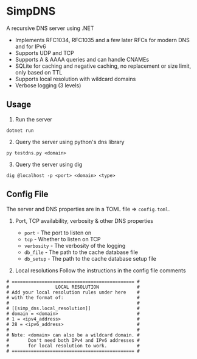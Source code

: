 # SimpDNS

A recursive DNS server using .NET

- Implements RFC1034, RFC1035 and a few later RFCs for modern DNS and for IPv6
- Supports UDP and TCP
- Supports A & AAAA queries and can handle CNAMEs
- SQLite for caching and negative caching, no replacement or size limit, only based on TTL
- Supports local resolution with wildcard domains
- Verbose logging (3 levels)


## Usage

1. Run the server
```
dotnet run
```

2. Query the server using python's dns library
```
py testdns.py <domain>
```

3. Query the server using dig
```
dig @localhost -p <port> <domain> <type>
```

## Config File

The server and DNS properties are in a TOML file => `config.toml`.

1. Port, TCP availability, verbosity & other DNS properties
    - `port` - The port to listen on
    - `tcp` - Whether to listen on TCP
    - `verbosity` - The verbosity of the logging
    - `db_file` - The path to the cache database file
    - `db_setup` - The path to the cache database setup file    

2. Local resolutions
Follow the instructions in the config file comments

```
# ============================================= #
#                 LOCAL RESOLUTION              #
# Add your local resolution rules under here    #
# with the format of:                           #
#                                               #
# [[simp_dns.local_resolution]]                 #
# domain = <domain>                             #
# 1 = <ipv4_address>                            #
# 28 = <ipv6_address>                           #
#                                               #
# Note: <domain> can also be a wildcard domain. #
#       Don't need both IPv4 and IPv6 addresses #
#       for local resolution to work.           #
# ============================================= #
```

